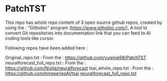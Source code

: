 # PatchTST


This repo has whole repo content of 3 open source github repos, created by using the : "Gittodoc" program (https://www.gittodoc.com/), A tool to convert Git repositories into documentation link that you can feed to AI coding tools like cursor.

Following repos have been added here :

Original_repo.txt : From the : https://github.com/yuqinie98/PatchTST
neuralforecast_full_repo.txt : From the : https://github.com/Nixtla/neuralforecast
tsai_whole_repo.txt : From the : https://github.com/timeseriesAI/tsai
[neuralforecast_full_repo.txt](neuralforecast_full_repo.txt)

